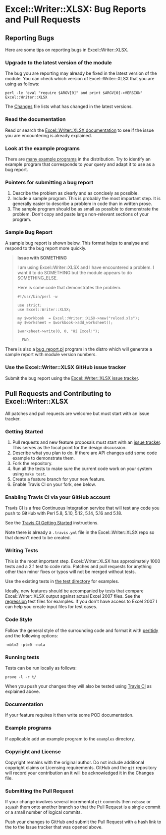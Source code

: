 # Excel::Writer::XLSX: Bug Reports and Pull Requests


## Reporting Bugs

Here are some tips on reporting bugs in Excel::Writer::XLSX.


### Upgrade to the latest version of the module

The bug you are reporting may already be fixed in the latest version of the
module. You can check which version of Excel::Writer::XLSX that you are using as follows:

    perl -le 'eval "require $ARGV[0]" and print $ARGV[0]->VERSION' Excel::Writer::XLSX



The [Changes](https://github.com/jmcnamara/excel-writer-xlsx/blob/master/Changes) file lists what has changed in the latest versions.


### Read the documentation

Read or search the [Excel::Writer::XLSX documentation](https://metacpan.org/pod/Excel::Writer::XLSX) to see if the issue you are encountering is already explained.

### Look at the example programs

There are [many example programs](https://metacpan.org/pod/Excel::Writer::XLSX::Examples) in the distribution. Try to identify an example program that corresponds to your query and adapt it to use as a bug report.


### Pointers for submitting a bug report

1. Describe the problem as clearly and as concisely as possible.
2. Include a sample program. This is probably the most important step. It is generally easier to describe a problem in code than in written prose.
3. The sample program should be as small as possible to demonstrate the problem. Don't copy and paste large non-relevant sections of your program.


### Sample Bug Report

A sample bug report is shown below. This format helps to analyse and respond to the bug report more quickly.

> **Issue with SOMETHING**
>
> I am using Excel::Writer::XLSX and I have encountered a problem. I
> want it to do SOMETHING but the module appears to do SOMETHING_ELSE.
>
> Here is some code that demonstrates the problem.
>
>     #!/usr/bin/perl -w
>
>     use strict;
>     use Excel::Writer::XLSX;
>
>     my $workbook  = Excel::Writer::XLSX->new("reload.xls");
>     my $worksheet = $workbook->add_worksheet();
>
>     $worksheet->write(0, 0, "Hi Excel!");
>
>     __END__
>

There is also a [bug_report.pl](https://github.com/jmcnamara/excel-writer-xlsx/blob/master/examples/bug_report.pl) program in the distro which will generate a sample report with module version numbers.

### Use the Excel::Writer::XLSX GitHub issue tracker

Submit the bug report using the [Excel::Writer::XLSX issue tracker](https://github.com/jmcnamara/excel-writer-xlsx/issues).


## Pull Requests and Contributing to Excel::Writer::XLSX

All patches and pull requests are welcome but must start with an issue tracker.


### Getting Started

1. Pull requests and new feature proposals must start with an [issue tracker](https://github.com/jmcnamara/excel-writer-xlsx/issues). This serves as the focal point for the design discussion.
2. Describe what you plan to do. If there are API changes add some code example to demonstrate them.
3. Fork the repository.
4. Run all the tests to make sure the current code work on your system using `make test`.
5. Create a feature branch for your new feature.
6. Enable Travis CI on your fork, see below.


### Enabling Travis CI via your GitHub account

Travis CI is a free Continuous Integration service that will test any code you push to GitHub with Perl 5.8, 5.10, 5.12, 5.14, 5.16 and 5.18.

See the [Travis CI Getting Started](http://about.travis-ci.org/docs/user/getting-started/) instructions.

Note there is already a `.travis.yml` file in the Excel::Writer::XLSX repo so that doesn't need to be created.


### Writing Tests

This is the most important step. Excel::Writer::XLSX has approximately 1000 tests and a 2:1 test to code ratio. Patches and pull requests for anything other than minor fixes or typos will not be merged without tests.

Use the existing tests in [the test directory](https://github.com/jmcnamara/excel-writer-xlsx/tree/master/t) for examples.

Ideally, new features should be accompanied by tests that compare Excel::Writer::XLSX output against actual Excel 2007 files. See the [regression](https://github.com/jmcnamara/excel-writer-xlsx/tree/master/t/regression) test files for examples. If you don't have access to Excel 2007 I can help you create input files for test cases.


### Code Style

Follow the general style of the surrounding code and format it with [perltidy](http://perltidy.sourceforge.net) and the following options:

    -mbl=2 -pt=0 -nola


### Running tests


Tests can be run locally as follows:

    prove -l -r t/

When you push your changes they will also be tested using [Travis CI](https://travis-ci.org/jmcnamara/excel-writer-xlsx/) as explained above.


### Documentation

If your feature requires it then write some POD documentation.


### Example programs

If applicable add an example program to the `examples` directory.


### Copyright and License

Copyright remains with the original author. Do not include additional copyright claims or Licensing requirements. GitHub and the `git` repository will record your contribution an it will be acknowledged it in the Changes file.


### Submitting the Pull Request

If your change involves several incremental `git` commits then `rebase` or `squash` them onto another branch so that the Pull Request is a single commit or a small number of logical commits.

Push your changes to GitHub and submit the Pull Request with a hash link to the to the Issue tracker that was opened above.
